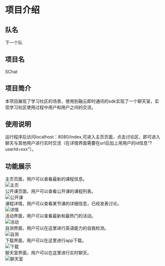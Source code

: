 # 项目介绍  
## 队名  
下一个队  

## 项目名  
SChat  

## 项目简介  
本项目展现了学习社区的场景，使用到融云即时通讯的sdk实现了一个聊天室，实现学习社区使用过程中用户和用户之间的交流。  

## 使用说明  
运行程序后访问localhost：8080/index,可进入主页页面，点击讨论区，即可进入聊天与其他用户进行实时交流（在详情界面需要在url后加上用用户的id信息“?userId=xxx”）。  

## 功能展示  
主页页面，用户可以查看最新的课程信息。  
![主页](https://github.com/se1601/RongCloud_Hackathon_2020/blob/master/Projects/images/index.jpg)  
公开课页面，用户可以查看公开课的课程列表。  
![公开课](https://github.com/se1601/RongCloud_Hackathon_2020/blob/master/Projects/images/class.jpg)  
课程详情，用户可以查看某节课的详细信息，已经发表讨论。  
![详情](https://github.com/se1601/RongCloud_Hackathon_2020/blob/master/Projects/images/detail.jpg)  
活动界面，用户可以查看最新和最热门的活动。  
![活动](https://github.com/se1601/RongCloud_Hackathon_2020/blob/master/Projects/images/activity.jpg)  
自测界面，用户可以在这里进行英语能力的自我检测。  
![自测](https://github.com/se1601/RongCloud_Hackathon_2020/blob/master/Projects/images/test.jpg)  
下载界面，用户可以在这里进行app下载。  
![下载](https://github.com/se1601/RongCloud_Hackathon_2020/blob/master/Projects/images/download.jpg)  
聊天室界面，用户可以在这里进行实时聊天。  
![聊天室](https://github.com/se1601/RongCloud_Hackathon_2020/blob/master/Projects/images/room.jpg)
